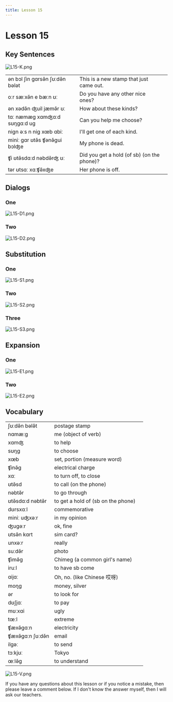 ```yaml
---
title: Lesson 15
---
```


# Lesson 15

## Key Sentences

![L15-K.png](./images/L15-K.png)

| | | |
| :--- | :--- | :--- |
| ən bɔl ʃin gɑrsə̌n ʃʊːdə̌n bələt | This is a new stamp that just came out. | <AudioPlayer src="/audio/L15-K1.mp3" /> |
| oːr sæːxə̌n e bæːn ʊː | Do you have any other nice ones? | <AudioPlayer src="/audio/L15-K2.mp3" /> |
| ən xədə̌n ʤuil jæmə̌r ʊː | How about these kinds? | <AudioPlayer src="/audio/L15-K3.mp3" /> |
| tɑː næmæg xɑmʤɑːd sʊŋgɑːd ug | Can you help me choose? | <AudioPlayer src="/audio/L15-K4.mp3" /> |
| nign əːs n nig xœb ɑbiː | I'll get one of each kind. | <AudioPlayer src="/audio/L15-K5.mp3" /> |
| miniː gɑr ʊtə̌s ʧənə̌gui bɔlʤe | My phone is dead. | <AudioPlayer src="/audio/L15-K6.mp3" /> |
| ʧi ʊtə̌sdɑːd nəbdə̌rʤ ʊː | Did you get a hold (of sb) (on the phone)? | <AudioPlayer src="/audio/L15-K7.mp3" /> |
| tər ʊtsɑː xɑːʧə̌xʤe | Her phone is off. | <AudioPlayer src="/audio/L15-K8.mp3" /> |

## Dialogs

### One

![L15-D1.png](./images/L15-D1.png)

<AudioPlayerSeek src="/audio/L15-D1.mp3" />

### Two

![L15-D2.png](./images/L15-D2.png)

<AudioPlayerSeek src="/audio/L15-D2.mp3" />

## Substitution

### One

![L15-S1.png](./images/L15-S1.png)

<AudioPlayerSeek src="/audio/L15-S1.mp3" />

### Two

![L15-S2.png](./images/L15-S2.png)

<AudioPlayerSeek src="/audio/L15-S2.mp3" />

### Three

![L15-S3.png](./images/L15-S3.png)

<AudioPlayerSeek src="/audio/L15-S3.mp3" />

## Expansion

### One

![L15-E1.png](./images/L15-E1.png)

<AudioPlayerSeek src="/audio/L15-E1.mp3" />

### Two

![L15-E2.png](./images/L15-E2.png)

<AudioPlayerSeek src="/audio/L15-E2.mp3" />

## Vocabulary

| | | |
| :--- | :--- | :--- |
| ʃʊːdə̌n bələ̌t | postage stamp | <AudioPlayer src="/audio/L15-V-stamp.mp3" /> |
| nɑmæːg | me (object of verb) | <AudioPlayer src="/audio/L15-V-me.mp3" /> |
| xɑmʤ | to help | <AudioPlayer src="/audio/L15-V-help.mp3" /> |
| sʊŋg | to choose | <AudioPlayer src="/audio/L15-V-choose.mp3" /> |
| xœb | set, portion (measure word) | <AudioPlayer src="/audio/L15-V-set.mp3" /> |
| ʧinə̌g | electrical charge | <AudioPlayer src="/audio/L15-V-charge.mp3" /> |
| xɑː | to turn off, to close | <AudioPlayer src="/audio/L15-V-off.mp3" /> |
| ʊtə̌sd | to call (on the phone) | <AudioPlayer src="/audio/L15-V-call.mp3" /> |
| nəbtə̌r | to go through | <AudioPlayer src="/audio/L15-V-through.mp3" /> |
| ʊtə̌sdɑːd nəbtə̌r | to get a hold of (sb on the phone) | <AudioPlayer src="/audio/L15-V-getthrough.mp3" /> |
| dʊrsxɑːl | commemorative | <AudioPlayer src="/audio/L15-V-commemorative.mp3" /> |
| miniː uʤxəːr | in my opinion | <AudioPlayer src="/audio/L15-V-opinion.mp3" /> |
| ʤugəːr | ok, fine | <AudioPlayer src="/audio/L15-V-fine.mp3" /> |
| ʊtsə̌n kɑrt | sim card? | <AudioPlayer src="/audio/L15-V-sim.mp3" /> |
| unxəːr | really | <AudioPlayer src="/audio/L15-V-really.mp3" /> |
| suːdə̌r | photo | <AudioPlayer src="/audio/L15-V-photo.mp3" /> |
| ʧimə̌g | Chimeg (a common girl's name) | <AudioPlayer src="/audio/L15-V-chimeg.mp3" /> |
| iruːl | to have sb come | <AudioPlayer src="/audio/L15-V-come.mp3" /> |
| ɑijɑː | Oh, no. (like Chinese 哎呀) | <AudioPlayer src="/audio/L15-V-aiya.mp3" /> |
| moŋg | money, silver | <AudioPlayer src="/audio/L15-V-money.mp3" /> |
| ər | to look for | <AudioPlayer src="/audio/L15-V-look.mp3" /> |
| dʊʃjɑː | to pay | <AudioPlayer src="/audio/L15-V-pay.mp3" /> |
| mʊːxɑi | ugly | <AudioPlayer src="/audio/L15-V-ugly.mp3" /> |
| tœːl | extreme | <AudioPlayer src="/audio/L15-V-extreme.mp3" /> |
| ʧæxə̌gɑːn | electricity | <AudioPlayer src="/audio/L15-V-electricity.mp3" /> |
| ʧæxə̌gɑːn ʃʊːdə̌n | email | <AudioPlayer src="/audio/L15-V-email.mp3" /> |
| ilgəː | to send | <AudioPlayer src="/audio/L15-V-send.mp3" /> |
| tɔːkjʊː | Tokyo | <AudioPlayer src="/audio/L15-V-tokyo.mp3" /> |
| œːlə̌g | to understand | <AudioPlayer src="/audio/L15-V-understand.mp3" /> |

![L15-V.png](./images/L15-V.png)

If you have any questions about this lesson or if you notice a mistake, then please leave a comment below. If I don't know the answer myself, then I will ask our teachers.